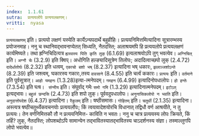 ```yaml
---
index:  1.1.61
sutra:  प्रत्ययलोपे प्रत्ययलक्षणम्।
vritti:  nyasa
---
```


`प्रत्ययलक्षणम्` इति। प्रत्ययो लक्षणं यस्येति कार्येऽन्यपदार्थे बहुव्रीहिः। प्रत्ययनिमित्तमित्यादिना सूत्रारम्भस्य प्रयोजनमाह।
ननु च स्थानिवद्भावनाप्येतत् सिध्यति, नैतदस्ति; अलाश्रयमपि हि प्रत्ययलोपे प्रत्ययलक्षणं कार्यमिष्यते। तथा ह्रग्निचिदित्यत्र `ह्यस्वस्य पिति कृति तुक्` (6.1.69) इत्यलाश्रयोऽपि तुग् भवत्येव। `अग्निचित्` इति। `अग्नौ चेः` 
(3.2.9) इति क्विप्। अधोगिति हल्ङ्यादिसूत्रेण तिलोपः; अदादित्वाच्छपो लुक् (2.4.72) `दादेर्धातोर्घः` (8.2.32) इति धत्वम्, `एकाचो बशो भष्` (8.2.37) इत्यादिना भष् धकारः, `झलाञ्जशोऽन्ते` (8.2.39) इति जश्त्वम्, घकारस्य गकारः,तस्य `वावसाने` (8.4.55) इति चर्त्वं ककारः।
`प्रत्ययः` इति। `वर्तमाने` इति पूर्वसूत्रात्। `आहो यमहनः` (1.3.28)इत्या-त्मनेपदम्। `गमहन` (6.4.99) इत्यादिनोपधालोपः। `हो हन्तेः` (7.3.54) इति घःष। `
संग्मीय` इति। संपूर्वाद् गमेः `समो गमि` (1.3.29) इत्यादिनात्मनेपदम्। `इटोऽत्`  इत्यद्भावः। `बहुलं छन्दसि` (2.4.73) इति शपो लुक्। पूर्ववदुपधालोपः।
`अनुनासिकलोपो न भवति` इति। `अनुदात्तोपदेश` (6.4.37) इत्यादिना।
`रैकुलम्` इति। षष्ठीसमासः। `गोहितम्` इति। `चतुर्थी` (2.1.35) इत्यादिना। अस्त्यत्र षष्ठीचतुर्थ्येकवचनयोः प्रत्ययर्लोपः; किं त्वयावादेशयोरचि विधानात्
तद्विधौ वर्ण आश्रयीते, न तु प्रत्ययः। तेन वर्णनिमित्तकौ तौ न प्रत्ययनिमित्त-
काविति न भवतः। ननु च चात्र प्रत्ययस्य लोपः क्रियते, किं तर्हि? लुक्, नैतदस्ति; लोपशब्दोऽपि सामान्येन तद्भावितस्यातद्भावितस्य चाऽदर्शनस्य संज्ञा। तस्माल्लुगपि लोपो भवत्येव॥
